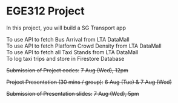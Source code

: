 # EGE312 Project

In this project, you will build a SG Transport app

To use API to fetch Bus Arrival from LTA DataMall<br>
To use API to fetch Platform Crowd Density from LTA DataMall<br>
To use API to fetch all Taxi Stands  from LTA DataMall<br>
To log taxi trips and store in Firestore Database<br>

~~Submission of Project codes:~~
~~7 Aug (Wed), 12pm~~

~~Project Presentation (30 mins / group):~~
~~6 Aug (Tue) & 7 Aug (Wed)~~

~~Submission of Presentation slides:~~
~~7 Aug (Wed), 5pm~~
